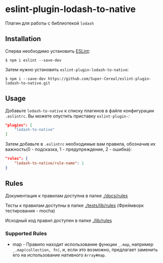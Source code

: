 # eslint-plugin-lodash-to-native

Плагин для работы с библиотекой `lodash`

## Installation

Сперва необходимо установить [ESLint](http://eslint.org):

```
$ npm i eslint --save-dev
```

Затем нужно установить `eslint-plugin-lodash-to-native`:

```
$ npm i --save-dev https://github.com/Super-Cereal/eslint-plugin-lodash-to-native.git
```


## Usage

Добавьте `lodash-to-native` к списку плагинов в файле конфигурации `.eslintrc`. Вы можете опустить приставку `eslint-plugin-`:

```json
"plugins": [
    "lodash-to-native"
]
```


Затем добавьте в `.eslintrc` необходимые вам правила, обозначив их важность(0 - подсказка, 1 - предупреждение, 2 - ошибка):

```json
"rules": {
    "lodash-to-native/rule-name": 1
}
```

## Rules
Документация к правилам доступна в папке [./docs/rules ](https://github.com/Super-Cereal/eslint-plugin-lodash-to-native/tree/master/docs/rules) 

Тесты к правилам доступны в папке [./tests/lib/rules](https://github.com/Super-Cereal/eslint-plugin-lodash-to-native/tree/master/tests/lib/rules) (Фреймворк тестирования - mocha) 

Исходный код правил доступен в папке [./lib/rules](https://github.com/Super-Cereal/eslint-plugin-lodash-to-native/tree/master/lib/rules) 

### Supported Rules
* map - Правило находит использование функции `_.map`, например `_.map(collection, fn)`, и, если это возможно, предлагает заменить его на использование нативного `Array#map`.




